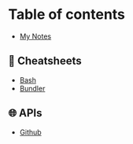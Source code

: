 # Table of contents

* [My Notes](README.md)

## 📝 Cheatsheets

* [Bash](cheatsheets/bash.md)
* [Bundler](cheatsheets/bundler.md)

## 🌐 APIs

* [Github](apis/github.md)
